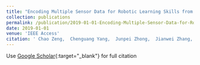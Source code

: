 ```yaml
---
title: "Encoding Multiple Sensor Data for Robotic Learning Skills from Multimodal Demonstration"
collection: publications
permalink: /publication/2019-01-01-Encoding-Multiple-Sensor-Data-for-Robotic-Learning-Skills-from-Multimodal-Demonstration
date: 2019-01-01
venue: 'IEEE Access'
citation: ' Chao Zeng,  Chenguang Yang,  Junpei Zhong,  Jianwei Zhang, &quot;Encoding Multiple Sensor Data for Robotic Learning Skills from Multimodal Demonstration.&quot; IEEE Access, 2019.'
---
```

Use [Google Scholar](https://scholar.google.com/scholar?q=Encoding+Multiple+Sensor+Data+for+Robotic+Learning+Skills+from+Multimodal+Demonstration){:target="_blank"} for full citation